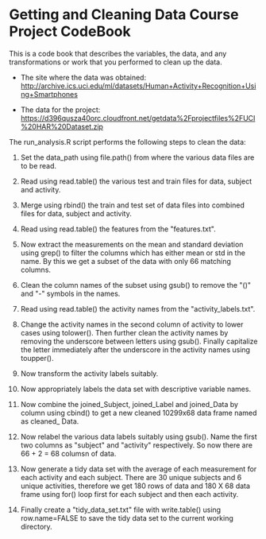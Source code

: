 Getting and Cleaning Data Course Project CodeBook
=================================================
This is a code book that describes the variables, the data, and any transformations or work that you performed to clean up the data.

* The site where the data was obtained:  
http://archive.ics.uci.edu/ml/datasets/Human+Activity+Recognition+Using+Smartphones  

* The data for the project:  
https://d396qusza40orc.cloudfront.net/getdata%2Fprojectfiles%2FUCI%20HAR%20Dataset.zip  

The run_analysis.R script performs the following steps to clean the data:   
 1. Set the data_path using file.path() from where the various data files are to be read.
 
 2. Read using read.table() the various test and train files for data, subject and activity.
 
 3. Merge using rbind() the train and test set of data files into combined files for data, subject and           activity.
 
 4. Read using read.table() the features from the "features.txt".
 
 5. Now extract the measurements on the mean and standard deviation using grep() to filter the columns which     has either mean or std in the name. By this we get a subset of the data with only 66 matching columns.
 
 6. Clean the column names of the subset using gsub() to remove the "()" and "-" symbols in the names.
 
 7. Read using read.table() the activity names from the "activity_labels.txt".
 
 8. Change the activity names in the second column of activity to lower cases using tolower(). Then further      clean the activity names by removing the underscore between letters using gsub(). Finally capitalize the     letter immediately after the underscore in the activity names using toupper().  
 
 9. Now transform the activity labels suitably. 
 
 10. Now appropriately labels the data set with descriptive variable names.
 
 11. Now combine the joined_Subject, joined_Label and joined_Data by column using cbind() to get a new
     cleaned 10299x68 data frame named as cleaned_ Data.
 
 12. Now relabel the various data labels suitably using gsub(). Name the first two columns as "subject" and       "activity" respectively. So now there are 66 + 2 = 68 columsn of data.
 
 13. Now generate a tidy data set with the average of each measurement for each                                   activity and each subject. There are 30 unique subjects and 6 unique activities, therefore we get 180        rows of data and 180 X 68 data frame using for() loop first for each subject and then each activity.
 
 14. Finally create a "tidy_data_set.txt" file with write.table() using row.name=FALSE to save the tidy data      set to the current working directory. 